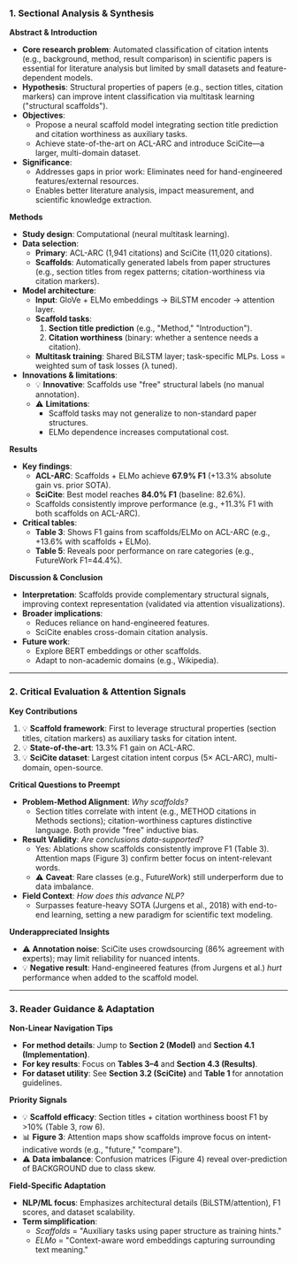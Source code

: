 ### **1. Sectional Analysis & Synthesis**

**Abstract & Introduction**  
- **Core research problem**: Automated classification of citation intents (e.g., background, method, result comparison) in scientific papers is essential for literature analysis but limited by small datasets and feature-dependent models.  
- **Hypothesis**: Structural properties of papers (e.g., section titles, citation markers) can improve intent classification via multitask learning ("structural scaffolds").  
- **Objectives**:  
  - Propose a neural scaffold model integrating section title prediction and citation worthiness as auxiliary tasks.  
  - Achieve state-of-the-art on ACL-ARC and introduce SciCite—a larger, multi-domain dataset.  
- **Significance**:  
  - Addresses gaps in prior work: Eliminates need for hand-engineered features/external resources.  
  - Enables better literature analysis, impact measurement, and scientific knowledge extraction.  

**Methods**  
- **Study design**: Computational (neural multitask learning).  
- **Data selection**:  
  - **Primary**: ACL-ARC (1,941 citations) and SciCite (11,020 citations).  
  - **Scaffolds**: Automatically generated labels from paper structures (e.g., section titles from regex patterns; citation-worthiness via citation markers).  
- **Model architecture**:  
  - **Input**: GloVe + ELMo embeddings → BiLSTM encoder → attention layer.  
  - **Scaffold tasks**:  
    1. **Section title prediction** (e.g., "Method," "Introduction").  
    2. **Citation worthiness** (binary: whether a sentence needs a citation).  
  - **Multitask training**: Shared BiLSTM layer; task-specific MLPs. Loss = weighted sum of task losses (λ tuned).  
- **Innovations & limitations**:  
  - 💡 **Innovative**: Scaffolds use "free" structural labels (no manual annotation).  
  - ⚠️ **Limitations**:  
    - Scaffold tasks may not generalize to non-standard paper structures.  
    - ELMo dependence increases computational cost.  

**Results**  
- **Key findings**:  
  - **ACL-ARC**: Scaffolds + ELMo achieve **67.9% F1** (+13.3% absolute gain vs. prior SOTA).  
  - **SciCite**: Best model reaches **84.0% F1** (baseline: 82.6%).  
  - Scaffolds consistently improve performance (e.g., +11.3% F1 with both scaffolds on ACL-ARC).  
- **Critical tables**:  
  - **Table 3**: Shows F1 gains from scaffolds/ELMo on ACL-ARC (e.g., +13.6% with scaffolds + ELMo).  
  - **Table 5**: Reveals poor performance on rare categories (e.g., FutureWork F1=44.4%).  

**Discussion & Conclusion**  
- **Interpretation**: Scaffolds provide complementary structural signals, improving context representation (validated via attention visualizations).  
- **Broader implications**:  
  - Reduces reliance on hand-engineered features.  
  - SciCite enables cross-domain citation analysis.  
- **Future work**:  
  - Explore BERT embeddings or other scaffolds.  
  - Adapt to non-academic domains (e.g., Wikipedia).  

---

### **2. Critical Evaluation & Attention Signals**

**Key Contributions**  
1. 💡 **Scaffold framework**: First to leverage structural properties (section titles, citation markers) as auxiliary tasks for citation intent.  
2. 💡 **State-of-the-art**: 13.3% F1 gain on ACL-ARC.  
3. 💡 **SciCite dataset**: Largest citation intent corpus (5× ACL-ARC), multi-domain, open-source.  

**Critical Questions to Preempt**  
- **Problem-Method Alignment**: *Why scaffolds?*  
  - Section titles correlate with intent (e.g., METHOD citations in Methods sections); citation-worthiness captures distinctive language. Both provide "free" inductive bias.  
- **Result Validity**: *Are conclusions data-supported?*  
  - Yes: Ablations show scaffolds consistently improve F1 (Table 3). Attention maps (Figure 3) confirm better focus on intent-relevant words.  
  - ⚠️ **Caveat**: Rare classes (e.g., FutureWork) still underperform due to data imbalance.  
- **Field Context**: *How does this advance NLP?*  
  - Surpasses feature-heavy SOTA (Jurgens et al., 2018) with end-to-end learning, setting a new paradigm for scientific text modeling.  

**Underappreciated Insights**  
- ⚠️ **Annotation noise**: SciCite uses crowdsourcing (86% agreement with experts); may limit reliability for nuanced intents.  
- 💡 **Negative result**: Hand-engineered features (from Jurgens et al.) *hurt* performance when added to the scaffold model.  

---

### **3. Reader Guidance & Adaptation**  

**Non-Linear Navigation Tips**  
- **For method details**: Jump to **Section 2 (Model)** and **Section 4.1 (Implementation)**.  
- **For key results**: Focus on **Tables 3–4** and **Section 4.3 (Results)**.  
- **For dataset utility**: See **Section 3.2 (SciCite)** and **Table 1** for annotation guidelines.  

**Priority Signals**  
- 💡 **Scaffold efficacy**: Section titles + citation worthiness boost F1 by >10% (Table 3, row 6).  
- 📊 **Figure 3**: Attention maps show scaffolds improve focus on intent-indicative words (e.g., "future," "compare").  
- ⚠️ **Data imbalance**: Confusion matrices (Figure 4) reveal over-prediction of BACKGROUND due to class skew.  

**Field-Specific Adaptation**  
- **NLP/ML focus**: Emphasizes architectural details (BiLSTM/attention), F1 scores, and dataset scalability.  
- **Term simplification**:  
  - *Scaffolds* = "Auxiliary tasks using paper structure as training hints."  
  - *ELMo* = "Context-aware word embeddings capturing surrounding text meaning."